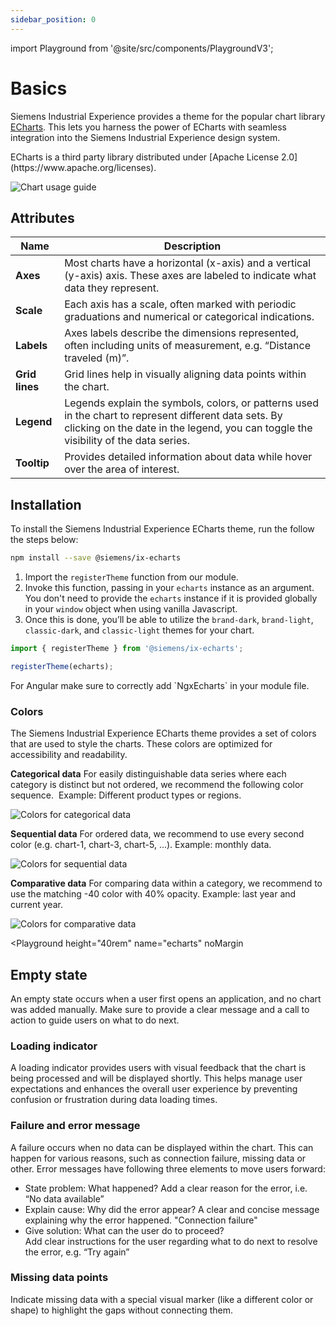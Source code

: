 ```yaml
---
sidebar_position: 0
---
```

import Playground from '@site/src/components/PlaygroundV3';

# Basics

Siemens Industrial Experience provides a theme for the popular chart library [ECharts](https://echarts.apache.org/handbook/en/get-started).
This lets you harness the power of ECharts with seamless integration into the Siemens Industrial Experience design system.

<div className="siemens-brand-section">
ECharts is a third party library distributed under [Apache License 2.0](https://www.apache.org/licenses).
</div>

![Chart usage guide](https://www.figma.com/design/wEptRgAezDU1z80Cn3eZ0o/iX-Pattern-Illustrations?node-id=3532-4181&t=MD9MvUCkoIcmSi8H-4)

## Attributes

| Name           | Description                                                                                                                                                                                   |
| -------------- | --------------------------------------------------------------------------------------------------------------------------------------------------------------------------------------------- |
| **Axes**       | Most charts have a horizontal (x-axis) and a vertical (y-axis) axis. These axes are labeled to indicate what data they represent.                                                             |
| **Scale**      | Each axis has a scale, often marked with periodic graduations and numerical or categorical indications.                                                                                       |
| **Labels**     | Axes labels describe the dimensions represented, often including units of measurement, e.g. “Distance traveled (m)”.                                                                          |
| **Grid lines** | Grid lines help in visually aligning data points within the chart.                                                                                                                            |
| **Legend**     | Legends explain the symbols, colors, or patterns used in the chart to represent different data sets. By clicking on the date in the legend, you can toggle the visibility of the data series. |
| **Tooltip**    | Provides detailed information about data while hover over the area of interest.                                                                                                               |

## Installation

To install the Siemens Industrial Experience ECharts theme, run the follow the steps below:

```sh
npm install --save @siemens/ix-echarts
```

1. Import the `registerTheme` function from our module. 
2. Invoke this function, passing in your `echarts` instance as an argument. You don't need to provide the `echarts` instance if it is provided globally in your `window` object when using vanilla Javascript. 
3. Once this is done, you’ll be able to utilize the `brand-dark`, `brand-light`, `classic-dark`, and `classic-light` themes for your chart.

```typescript
import { registerTheme } from '@siemens/ix-echarts';

registerTheme(echarts);
```

<div className="Angular">
For Angular make sure to correctly add `NgxEcharts` in your module file.
</div>

### Colors

The Siemens Industrial Experience ECharts theme provides a set of colors that are used to style the charts. These colors are optimized for accessibility and readability. 

**Categorical data**
For easily distinguishable data series where each category is distinct but not ordered, we recommend the following color sequence. 
Example: Different product types or regions.

![Colors for categorical data](https://www.figma.com/design/wEptRgAezDU1z80Cn3eZ0o/iX-Pattern-Illustrations?node-id=3223-1647&t=MD9MvUCkoIcmSi8H-4)

**Sequential data**
For ordered data, we recommend to use every second color (e.g. chart-1, chart-3, chart-5, ...). Example: monthly data.

![Colors for sequential data](https://www.figma.com/design/wEptRgAezDU1z80Cn3eZ0o/iX-Pattern-Illustrations?node-id=3225-2412&t=MD9MvUCkoIcmSi8H-4)

**Comparative data**
For comparing data within a category, we recommend to use the matching -40 color with 40% opacity. Example: last year and current year.

![Colors for comparative data](https://www.figma.com/design/wEptRgAezDU1z80Cn3eZ0o/iX-Pattern-Illustrations?node-id=3225-2885&t=MD9MvUCkoIcmSi8H-4)

<Playground
height="40rem"
name="echarts"
noMargin
>
</Playground>

## Empty state

An empty state occurs when a user first opens an application, and no chart was added manually. Make sure to provide a clear message and a call to action to guide users on what to do next.

<Playground
height="40rem"
name="echarts-empty-state"
noMargin
examplesByName>
</Playground>

### Loading indicator

A loading indicator provides users with visual feedback that the chart is being processed and will be displayed shortly. This helps manage user expectations and enhances the overall user experience by preventing confusion or frustration during data loading times. 

### Failure and error message

A failure occurs when no data can be displayed within the chart. This can happen for various reasons, such as connection failure, missing data or other. Error messages have following three elements to move users forward:

- State problem: What happened?​ Add a clear reason for the error, i.e. “No data available”
- Explain cause: Why did the error appear?​ A clear and concise message explaining why the error happened. "Connection failure"
- Give solution: What can the user do to proceed?​  
    Add clear instructions for the user regarding what to do next to resolve the error, e.g. “Try again”

### Missing data points

Indicate missing data with a special visual marker (like a different color or shape) to highlight the gaps without connecting them.
